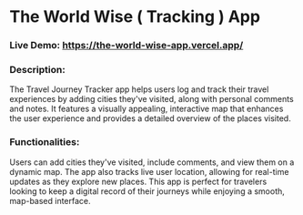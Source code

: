 # The World Wise ( Tracking ) App

### Live Demo: https://the-world-wise-app.vercel.app/

### Description:

The Travel Journey Tracker app helps users log and track their travel experiences by adding cities they've visited, along with personal comments and notes. It features a visually appealing, interactive map that enhances the user experience and provides a detailed overview of the places visited.

### Functionalities:

Users can add cities they've visited, include comments, and view them on a dynamic map. The app also tracks live user location, allowing for real-time updates as they explore new places. This app is perfect for travelers looking to keep a digital record of their journeys while enjoying a smooth, map-based interface.
